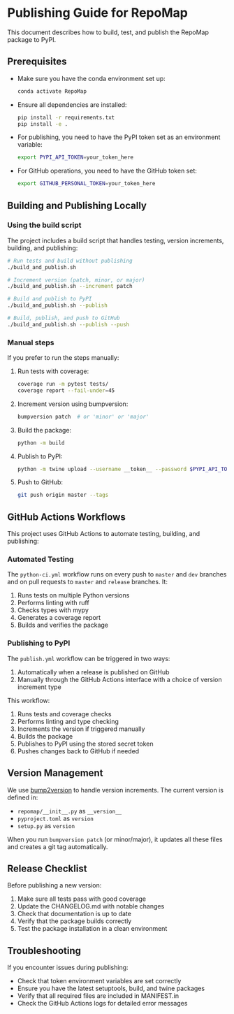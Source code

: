 # Publishing Guide for RepoMap

This document describes how to build, test, and publish the RepoMap package to PyPI.

## Prerequisites

- Make sure you have the conda environment set up:
  ```bash
  conda activate RepoMap
  ```

- Ensure all dependencies are installed:
  ```bash
  pip install -r requirements.txt
  pip install -e .
  ```

- For publishing, you need to have the PyPI token set as an environment variable:
  ```bash
  export PYPI_API_TOKEN=your_token_here
  ```

- For GitHub operations, you need to have the GitHub token set:
  ```bash
  export GITHUB_PERSONAL_TOKEN=your_token_here
  ```

## Building and Publishing Locally

### Using the build script

The project includes a build script that handles testing, version increments, building, and publishing:

```bash
# Run tests and build without publishing
./build_and_publish.sh

# Increment version (patch, minor, or major)
./build_and_publish.sh --increment patch

# Build and publish to PyPI
./build_and_publish.sh --publish

# Build, publish, and push to GitHub
./build_and_publish.sh --publish --push
```

### Manual steps

If you prefer to run the steps manually:

1. Run tests with coverage:
   ```bash
   coverage run -m pytest tests/
   coverage report --fail-under=45
   ```

2. Increment version using bumpversion:
   ```bash
   bumpversion patch  # or 'minor' or 'major'
   ```

3. Build the package:
   ```bash
   python -m build
   ```

4. Publish to PyPI:
   ```bash
   python -m twine upload --username __token__ --password $PYPI_API_TOKEN dist/*
   ```

5. Push to GitHub:
   ```bash
   git push origin master --tags
   ```

## GitHub Actions Workflows

This project uses GitHub Actions to automate testing, building, and publishing:

### Automated Testing

The `python-ci.yml` workflow runs on every push to `master` and `dev` branches and on pull requests to `master` and `release` branches. It:

1. Runs tests on multiple Python versions
2. Performs linting with ruff
3. Checks types with mypy
4. Generates a coverage report
5. Builds and verifies the package

### Publishing to PyPI

The `publish.yml` workflow can be triggered in two ways:

1. Automatically when a release is published on GitHub
2. Manually through the GitHub Actions interface with a choice of version increment type

This workflow:
1. Runs tests and coverage checks
2. Performs linting and type checking
3. Increments the version if triggered manually
4. Builds the package
5. Publishes to PyPI using the stored secret token
6. Pushes changes back to GitHub if needed

## Version Management

We use [bump2version](https://github.com/c4urself/bump2version) to handle version increments. The current version is defined in:

- `repomap/__init__.py` as `__version__`
- `pyproject.toml` as `version`
- `setup.py` as `version`

When you run `bumpversion patch` (or minor/major), it updates all these files and creates a git tag automatically.

## Release Checklist

Before publishing a new version:

1. Make sure all tests pass with good coverage
2. Update the CHANGELOG.md with notable changes
3. Check that documentation is up to date
4. Verify that the package builds correctly
5. Test the package installation in a clean environment

## Troubleshooting

If you encounter issues during publishing:

- Check that token environment variables are set correctly
- Ensure you have the latest setuptools, build, and twine packages
- Verify that all required files are included in MANIFEST.in
- Check the GitHub Actions logs for detailed error messages
